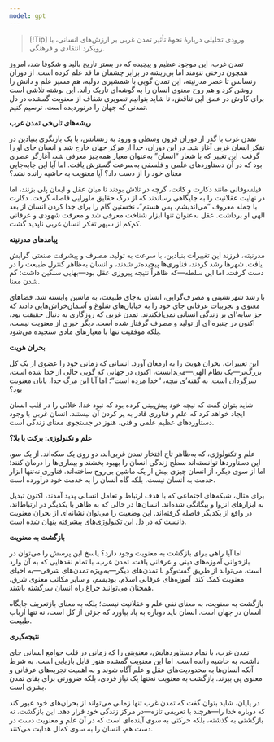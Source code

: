 ```yaml
---
model: gpt
---
```


> [!Tip] ورودی
> تحلیلی دربارهٔ نحوهٔ تأثیر تمدن غربی بر ارزش‌های انسانی، با رویکرد انتقادی و فرهنگی.

تمدن غرب، این موجود عظیم و پیچیده که در بستر تاریخ بالید و شکوفا شد، امروز همچون درختی تنومند اما بی‌ریشه در برابر چشمان ما قد علم کرده است. از دوران رنسانس تا عصر مدرنیته، این تمدن گویی با شمشیری دولبه، هم مسیر علم و دانش را روشن کرد و هم روح معنوی انسان را به گوشه‌ای تاریک راند. این نوشته تلاشی است برای کاوش در عمق این تناقض، تا شاید بتوانیم تصویری شفاف از معنویت گمشده در دل تمدنی که جهان را درنوردیده است، ترسیم کنیم.

**ریشه‌های تاریخی تمدن غرب**

تمدن غرب با گذر از دوران قرون وسطی و ورود به رنسانس، با یک بازنگری بنیادین در تفکر انسان غربی آغاز شد. در این دوران، خدا از مرکز جهان خارج شد و انسان جای او را گرفت. این تغییر که با شعار “انسان” به‌عنوان معیار همه‌چیز معرفی شد، آغازگر عصری بود که در آن دستاوردهای علمی و فلسفی به‌سرعت گسترش یافت. اما آیا این جابه‌جایی معنای خود را از دست داد؟ آیا معنویت به حاشیه رانده نشد؟

فیلسوفانی مانند دکارت و کانت، گرچه در تلاش بودند تا میان عقل و ایمان پلی بزنند، اما در نهایت عقلانیت را به جایگاهی رساندند که از درک حقایق ماورایی فاصله گرفت. دکارت با جمله معروف “می‌اندیشم، پس هستم”، نخستین گام را برای جدا کردن انسان از بعد الهی او برداشت. عقل به‌عنوان تنها ابزار شناخت معرفی شد و معرفت شهودی و عرفانی کم‌کم از سپهر تفکر انسان غربی ناپدید گشت.

**پیامدهای مدرنیته**

مدرنیته، فرزند این تغییرات بنیادین، با سرعت به تولید، مصرف و پیشرفت صنعتی گرایش یافت. شهرها رشد کردند، فناوری‌ها پیچیده‌تر شدند، و انسان به‌ظاهر کنترل طبیعت را در دست گرفت. اما این سلطه—که ظاهراً نتیجه پیروزی عقل بود—بهایی سنگین داشت: گم شدن معنا.

با رشد شهرنشینی و مصرف‌گرایی، انسان به‌جای طبیعت، به ماشین وابسته شد. فضاهای معنوی و تجربیات عرفانی جای خود را به خیابان‌های شلوغ و آسمان‌خراش‌هایی دادند که جز سایه’ای بر زندگی انسانی نمی‌افکندند. تمدن غربی که روزگاری به دنبال حقیقت بود، اکنون در چنبره’ای از تولید و مصرف گرفتار شده است. دیگر خبری از معنویت نیست، بلکه موفقیت تنها با معیارهای مادی سنجیده می‌شود.

**بحران هویت**

این تغییرات، بحران هویت را به ارمغان آورد. انسانی که زمانی خود را عضوی از یک کل بزرگ‌تر—یک نظام الهی—می‌دانست، اکنون در جهانی که گویی خالی از خدا شده است، سرگردان است. به گفته’ی نیچه، “خدا مرده است”؛ اما آیا این مرگ خدا، پایان معنویت بود؟

شاید بتوان گفت که نیچه خود پیش‌بینی کرده بود که نبود خدا، خلائی را در قلب انسان ایجاد خواهد کرد که علم و فناوری قادر به پر کردن آن نیستند. انسان غربی با وجود دستاوردهای عظیم علمی و فنی، هنوز در جستجوی معنای زندگی است.

**علم و تکنولوژی: برکت یا بلا؟**

علم و تکنولوژی، که به‌ظاهر تاج افتخار تمدن غربی‌اند، دو روی یک سکه‌اند. از یک سو، این دستاوردها توانسته‌اند سطح زندگی انسان را بهبود بخشند و بیماری‌ها را درمان کنند؛ اما از سوی دیگر، از انسان چیزی بیش از یک ماشین بی‌روح ساخته‌اند. فناوری نه‌تنها ابزار خدمت به انسان نیست، بلکه گاه انسان را به خدمت خود درآورده است.

برای مثال، شبکه‌های اجتماعی که با هدف ارتباط و تعامل انسانی پدید آمدند، اکنون تبدیل به ابزارهای انزوا و بیگانگی شده‌اند. انسان‌ها در حالی که به ظاهر با یکدیگر در ارتباط‌اند، در واقع از یکدیگر فاصله گرفته‌اند. این وضعیت را می‌توان نشانه‌ای از بحران معنویت دانست که در دل این تکنولوژی‌های پیشرفته پنهان شده است.

**بازگشت به معنویت**

اما آیا راهی برای بازگشت به معنویت وجود دارد؟ پاسخ این پرسش را می‌توان در بازخوانی آموزه‌های دینی و عرفانی یافت. تمدن غرب، با تمام نقدهایی که به آن وارد است، می‌تواند از طریق گفت‌وگو با تمدن‌های دیگر—به‌ویژه تمدن‌های شرقی—به احیای معنویت کمک کند. آموزه‌های عرفانی اسلام، بودیسم، و سایر مکاتب معنوی شرق، همچنان می‌توانند چراغ راه انسان سرگشته باشند.

بازگشت به معنویت، به معنای نفی علم و عقلانیت نیست؛ بلکه به معنای بازتعریف جایگاه انسان در جهان است. انسان باید دوباره به یاد بیاورد که جزئی از کل است، نه تنها ارباب طبیعت.

**نتیجه‌گیری**

تمدن غرب، با تمام دستاوردهایش، معنویتی را که زمانی در قلب جوامع انسانی جای داشت، به حاشیه رانده است. اما این معنویت گمشده هنوز قابل بازیابی است، به شرط آنکه انسان‌ها به محدودیت‌های عقل و علم آگاه شوند و به اهمیت تجربه‌های عرفانی و معنوی پی ببرند. بازگشت به معنویت نه‌تنها یک نیاز فردی، بلکه ضرورتی برای بقای تمدن بشری است.

در پایان، شاید بتوان گفت که تمدن غرب تنها زمانی می‌تواند از بحران‌های خود عبور کند که دوباره خدا را—هرچند با تعریفی تازه—در مرکز زندگی خود قرار دهد. این بازگشت، نه بازگشتی به گذشته، بلکه حرکتی به سوی آینده‌ای است که در آن علم و معنویت دست در دست هم، انسان را به سوی کمال هدایت می‌کنند.